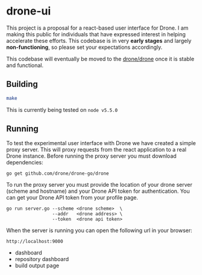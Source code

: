 # drone-ui

This project is a proposal for a react-based user interface for Drone. I am making this public for individuals that have expressed interest in helping accelerate these efforts. This codebase is in very **early stages** and largely **non-functioning**, so please set your expectations accordingly.

This codebase will eventually be moved to the [drone/drone](https://github.com/drone/drone) once it is stable and functional.

## Building

```bash
make
```

This is currently being tested on `node v5.5.0`

## Running

To test the experimental user interface with Drone we have created a simple proxy server. This will proxy requests from the react application to a real Drone instance. Before running the proxy server you must download dependencies:

```
go get github.com/drone/drone-go/drone
```

To run the proxy server you must provide the location of your drone server (scheme and hostname) and your Drone API token for authentication. You can get your Drone API token from your profile page.

```
go run server.go --scheme <drone scheme>  \
                 --addr   <drone address> \
                 --token  <drone api token>
```

When the server is running you can open the following url in your browser:

```
http://localhost:9000
```

* dashboard
* repository dashboard 
* build output page
